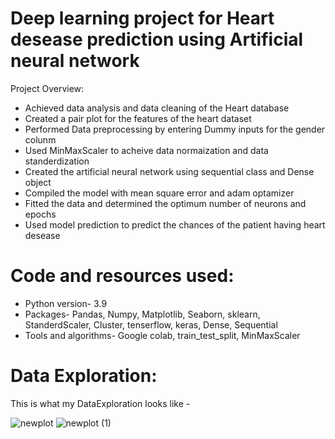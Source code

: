 # Deep learning project for Heart desease prediction using Artificial neural network
Project Overview:
<ul>
<li> Achieved data analysis and data cleaning of the Heart database  </li>
  <li> Created a pair plot for the features of the heart dataset </li>
  <li> Performed Data preprocessing by entering Dummy inputs for the gender colunm </li>
  <li> Used MinMaxScaler to acheive data normaization and data standerdization </li>
  <li> Created the artificial neural network using sequential class and Dense object </li> 
    <li> Compiled the model with mean square error and adam optamizer </li> 
      <li> Fitted the data and determined the optimum number of neurons and epochs  </li> 
          <li> Used model prediction to predict the chances of the patient having heart desease   </li> 

  


</ul>

# Code and resources used:
<ul>
  <li>Python version- 3.9</li>
  <li>Packages- Pandas, Numpy, Matplotlib, Seaborn, sklearn, StanderdScaler, Cluster, tenserflow, keras, Dense, Sequential</li>
  <li> Tools and algorithms- Google colab, train_test_split, MinMaxScaler  </li> 
</ul>

# Data Exploration:
This is what my DataExploration looks like -

![newplot](/images/sms-1.png)
![newplot (1)](/images/sms-2.png)



